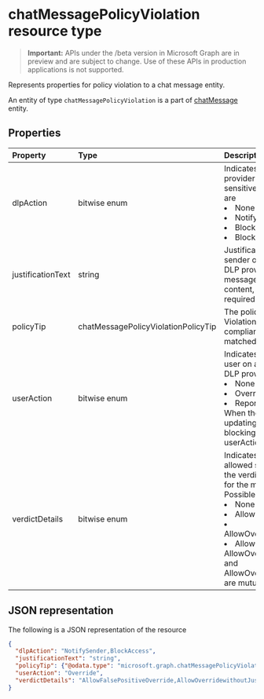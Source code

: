 # chatMessagePolicyViolation resource type

> **Important:** APIs under the /beta version in Microsoft Graph are in preview and are subject to change. Use of these APIs in production applications is not supported.

Represents properties for policy violation to a chat message entity.

An entity of type `chatMessagePolicyViolation` is a part of [chatMessage](chatMessage.md) entity.

## Properties
| Property	   | Type	|Description|
|:---------------|:--------|:----------|
|dlpAction|bitwise enum|Indicates the action taken by DLP provider on the message with sensitive content. Possible values are <li>None</li><li>NotifySender</li><li>BlockAccess</li><li>BlockAccessExternal</li>|
|justificationText|string|Justification text provided by the sender of the message. When the DLP provider is updating the message for blocking sensitive content, justificationText is not required.|
|policyTip|chatMessagePolicyViolationPolicyTip|The policy tip for the DLP Violation which has generalText, complianceUrl, and matchedConditionDescription.|
|userAction|bitwise enum|Indicates the action taken by the user on a message blocked by DLP provider. Possible values are <li>None</li><li>Override</li><li>ReportFalsePositive</li>When the DLP provider is updating the message for blocking sensitive content, userAction is not required.|
|verdictDetails|bitwise enum|Indicates the details of the allowed sender actions based on the verdict of the DLP provider for the message processed. Possible values include: <li>None</li><li>AllowFalsePositiveOverride</li><li>AllowOverridewithoutJustification</li><li>AllowOverridewithJustification</li>AllowOverridewithoutJustification and AllowOverridewithJustification are mutually exclusive.|

## JSON representation
The following is a JSON representation of the resource

<!-- {
  "blockType": "resource",
  "optionalProperties": [
    "userAction",
    "justificationText"
  ],
  "@odata.type": "microsoft.graph.chatMessagePolicyViolation"
}-->

```json
{
  "dlpAction": "NotifySender,BlockAccess",
  "justificationText": "string",
  "policyTip": {"@odata.type": "microsoft.graph.chatMessagePolicyViolationPolicyTip"},
  "userAction": "Override",
  "verdictDetails": "AllowFalsePositiveOverride,AllowOverridewithoutJustification"
}
```

<!-- uuid: 8fcb5dbc-d5aa-4681-8e31-b001d5168d79
2015-10-25 14:57:30 UTC -->
<!-- {
  "type": "#page.annotation",
  "description": "chat message policy violation resource",
  "keywords": "",
  "section": "documentation",
  "tocPath": ""
}-->
